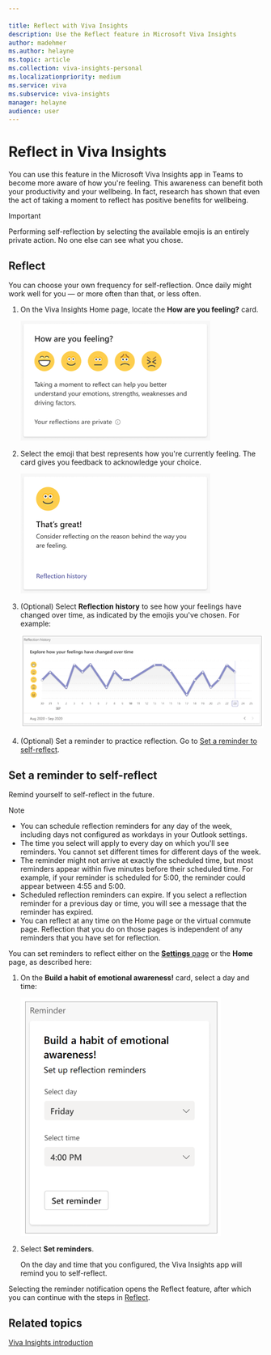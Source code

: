 ```yaml
---

title: Reflect with Viva Insights 
description: Use the Reflect feature in Microsoft Viva Insights
author: madehmer
ms.author: helayne
ms.topic: article
ms.collection: viva-insights-personal
ms.localizationpriority: medium 
ms.service: viva
ms.subservice: viva-insights
manager: helayne
audience: user
---
```


# Reflect in Viva Insights

You can use this feature in the Microsoft Viva Insights app in Teams to become more aware of how you're feeling. This awareness can benefit both your productivity and your wellbeing. In fact, research has shown that even the act of taking a moment to reflect has positive benefits for wellbeing.

>[!Important]
>Performing self-reflection by selecting the available emojis is an entirely private action. No one else can see what you chose.

## Reflect

You can choose your own frequency for self-reflection. Once daily might work well for you &mdash; or more often than that, or less often.  

1. On the Viva Insights Home page, locate the **How are you feeling?** card.

   ![Reflect icons.](images/reflect-icons-70.png)

2. Select the emoji that best represents how you're currently feeling. The card gives you feedback to acknowledge your choice.

   ![Feedback page.](images/reflect-thats-great-46.png)

3. (Optional) Select **Reflection history** to see how your feelings have changed over time, as indicated by the emojis you've chosen. For example:

   ![Reminders to reflect.](images/reflect-trendline.png)  

4. (Optional) Set a reminder to practice reflection. Go to [Set a reminder to self-reflect](#set-a-reminder-to-self-reflect).

## Set a reminder to self-reflect

Remind yourself to self-reflect in the future.

>[!Note]
>
>* You can schedule reflection reminders for any day of the week, including days not configured as workdays in your Outlook settings.
>* The time you select will apply to every day on which you'll see reminders. You cannot set different times for different days of the week.
>* The reminder might not arrive at exactly the scheduled time, but most reminders appear within five minutes before their scheduled time. For example, if your reminder is scheduled for 5:00, the reminder could appear between 4:55 and 5:00.
>* Scheduled reflection reminders can expire. If you select a reflection reminder for a previous day or time, you will see a message that the reminder has expired.
>* You can reflect at any time on the Home page or the virtual commute page. Reflection that you do on those pages is independent of any reminders that you have set for reflection.

You can set reminders to reflect either on the [**Settings** page](viva-teams-app-settings.md) or the **Home** page, as described here:

1. On the **Build a habit of emotional awareness!** card, select a day and time:

   ![Reflect reminders.](images/set-reflect-reminders-60.png)  

2. Select **Set reminders**.

   On the day and time that you configured, the Viva Insights app will remind you to self-reflect.

  Selecting the reminder notification opens the Reflect feature, after which you can continue with the steps in [Reflect](#reflect).  

## Related topics

[Viva Insights  introduction](viva-teams-app.md)
